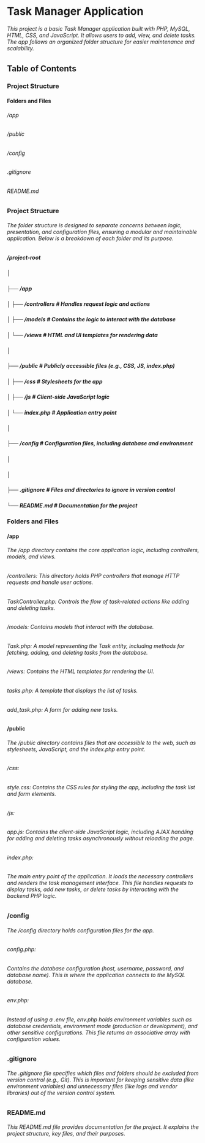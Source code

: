 # Task Manager Application

###### This project is a basic Task Manager application built with PHP, MySQL, HTML, CSS, and JavaScript. It allows users to add, view, and delete tasks. The app follows an organized folder structure for easier maintenance and scalability.
## Table of Contents

### Project Structure
####  Folders and Files
######    /app
######    /public
######    /config
######    .gitignore
######    README.md

### Project Structure

###### The folder structure is designed to separate concerns between logic, presentation, and configuration files, ensuring a modular and maintainable application. Below is a breakdown of each folder and its purpose.

##### /project-root
##### │
##### ├── /app
##### │ ├── /controllers # Handles request logic and actions
##### │ ├── /models # Contains the logic to interact with the database
##### │ └── /views # HTML and UI templates for rendering data
##### │
##### ├── /public # Publicly accessible files (e.g., CSS, JS, index.php)
##### │ ├── /css # Stylesheets for the app
##### │ ├── /js # Client-side JavaScript logic
##### │ └── index.php # Application entry point
##### │
##### ├── /config # Configuration files, including database and environment
##### │
##### │
##### ├── .gitignore # Files and directories to ignore in version control
##### └── README.md # Documentation for the project

### Folders and Files
#### /app

###### The /app directory contains the core application logic, including controllers, models, and views.
###### 
######     /controllers: This directory holds PHP controllers that manage HTTP requests and handle user actions.
######         TaskController.php: Controls the flow of task-related actions like adding and deleting tasks.
###### 
######     /models: Contains models that interact with the database.
######         Task.php: A model representing the Task entity, including methods for fetching, adding, and deleting tasks from the database.
###### 
######     /views: Contains the HTML templates for rendering the UI.
######         tasks.php: A template that displays the list of tasks.
######         add_task.php: A form for adding new tasks.

#### /public

###### The /public directory contains files that are accessible to the web, such as stylesheets, JavaScript, and the index.php entry point.
###### 
######     /css:
######         style.css: Contains the CSS rules for styling the app, including the task list and form elements.
###### 
######     /js:
######         app.js: Contains the client-side JavaScript logic, including AJAX handling for adding and deleting tasks asynchronously without reloading the page.
######
######    index.php:
######    The main entry point of the application. It loads the necessary controllers and renders the task management interface. This file handles requests to display tasks, add new tasks, or delete tasks by interacting with the backend PHP logic.

### /config

###### The /config directory holds configuration files for the app.
######
######    config.php:
######    Contains the database configuration (host, username, password, and database name). This is where the application connects to the MySQL database.
######
######    env.php:
######    Instead of using a .env file, env.php holds environment variables such as database credentials, environment mode (production or development), and other sensitive configurations. This file returns an associative array with configuration values.

### .gitignore

###### The .gitignore file specifies which files and folders should be excluded from version control (e.g., Git). This is important for keeping sensitive data (like environment variables) and unnecessary files (like logs and vendor libraries) out of the version control system.

### README.md

###### This README.md file provides documentation for the project. It explains the project structure, key files, and their purposes.
